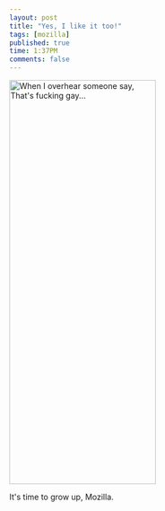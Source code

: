 ```yaml
---
layout: post
title: "Yes, I like it too!"
tags: [mozilla]
published: true
time: 1:37PM
comments: false
---
```


<img src="http://www.asofterworld.com/clean/shades.jpg" height="720"
     width="261" alt="When I overhear someone say, That's fucking gay..."/>

It's time to grow up, Mozilla.

